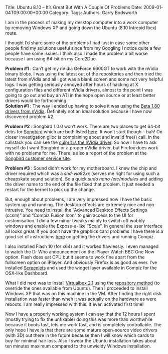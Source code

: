 Title: Ubuntu 8.10 &#8211; It&#8217;s Great But With A Couple Of Problems
Date: 2009-01-04T09:00:00+00:00
Category: 
Tags: 
Authors: Garry Bodsworth

I am in the process of making my desktop computer into a work computer by removing Windows XP and going down the Ubuntu (8.10 Intrepid Ibex) route.

I thought I&#8217;d share some of the problems I had just in case some other people find my solutions useful since from my Googling I notice quite a few people have some issues. I think also I made the problem a bit worse because I am using 64-bit on my Core2Duo.

**Problem #1** : Can&#8217;t get my nVidia GeForce 6600GT to work with the nVidia binary blobs. I was using the latest out of the repositories and then tried the latest from nVidia and all I got was a blank screen and some not very helpful logs. I was getting seriously annoyed after hours of hacking at X configuration files and different nVidia drivers, almost to the point I was going to go out and buy an ATi in the hope open source or at least better drivers would be forthcoming.  
**Solution #1** : The way I ended up having to solve it was using the [Beta 1.80 drivers from nVidia][1]. Definitely not an ideal solution because I have now discovered problem #2.

**Problem #2** : Songbird 1.0.0 won&#8217;t work. There are two places to get 64-bit debs for [Songbird][2] which are both listed [here][3]. It won&#8217;t start though &#8211; bah! On closer investigation glibc is complaining about and invalid free() call. In the callstack you can see the [culprit is the nVidia driver][4]. So now I have to ask myself do I want Songbird or a proper nVidia driver, but Firefox does work with no problems for me. There is also a report of the problem at the [Songbird customer service site][5].

**Problem #3** : Sound didn&#8217;t work for my motherboard. I knew the chip and driver required which was a *snd-via82xx* (serves me right for using such a cheapskate sound solution). So a quick *sudo nano /etc/modules* and adding the driver name to the end of the file fixed that problem. It just needed a restart for the kernel to pick up the change.

But, enough about problems, I am very impressed now I have the basic system up and running. The desktop effects are extremely nice and non-intrusive. You need to install the &#8220;Advanced Desktop Effects Settings (ccsm)&#8221; and &#8220;Compiz Fusion Icon&#8221; to gain access to the UI for customisation. I did a few minor tweaks mainly to switch off wobbly windows and enable the Expose-a-like &#8220;Scale&#8221;. In general the user interface all looks great. If you don&#8217;t have the graphics card problems I have there is a good set of instructions [here][6] on getting the drivers and running Compiz.

I also installed Flash 10 (for x64) and it worked flawlessly. I even managed to watch the Dr Who announcement on the iPlayer Watch BBC One Now option. Flash does eat CPU but it seems to work fine apart from the fullscreen option on iPlayer. And obviously Firefox is as good as ever. I&#8217;ve installed [Screenlets][7] and used the widget layer available in Compiz for the OSX-like Dashboard. 

What I did next was to install [Virtualbox 2.1][8] using the [repository method][9] (to override the ones available from Ubuntu). Then I proceeded to install Windows XP that was on this machine in the VM. After finding the right disk installation was faster than when it was actually on the hardware as were reboots. I am really impressed with this. It even activated first time!

Now I have a properly working system I can say that the 12 hours I spent (mostly trying to fix the unfixable) doing this was more than worthwhile because it boots fast, lets me work fast, and is completely controllable. The only hope I have is that there are some mature open-source video drivers (with 3D) out there in the future because then I will know which cards to buy for minimal hair loss. Also I swear the Ubuntu installation takes about ten minutes maximum compared to the unwieldy Windows installation.

 [1]: ftp://download.nvidia.com/XFree86/Linux-x86_64/
 [2]: http://getsongbird.com
 [3]: https://help.ubuntu.com/community/Songbird
 [4]: http://www.nvnews.net/vbulletin/showthread.php?t=124972
 [5]: http://getsatisfaction.com/songbird/topics/glibc_2_8_detects_invalid_free_pointer
 [6]: http://reformedmusings.wordpress.com/2008/12/09/compiz-fusion-in-ubuntu-810-intrepid/
 [7]: http://www.screenlets.org/
 [8]: http://www.virtualbox.org/
 [9]: http://www.virtualbox.org/wiki/Linux_Downloads